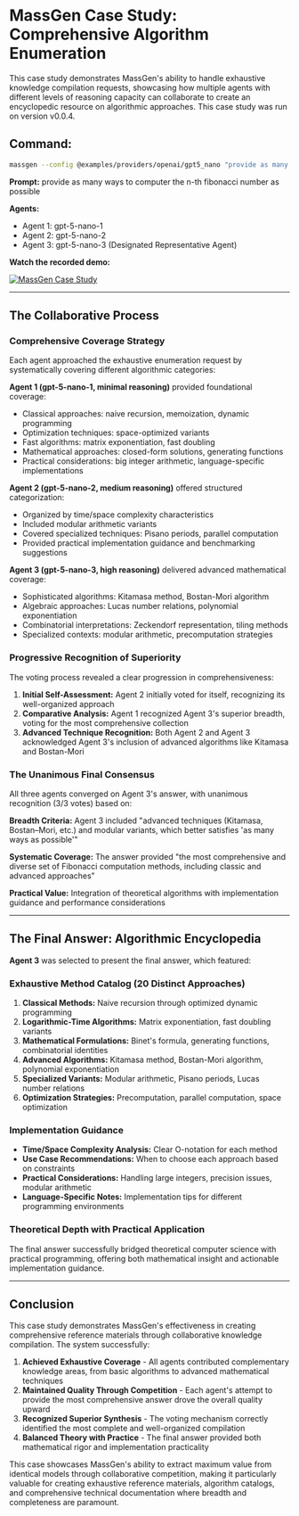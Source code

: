 # MassGen Case Study: Comprehensive Algorithm Enumeration

This case study demonstrates MassGen's ability to handle exhaustive knowledge compilation requests, showcasing how multiple agents with different levels of reasoning capacity can collaborate to create an encyclopedic resource on algorithmic approaches. This case study was run on version v0.0.4.

## Command:
```bash
massgen --config @examples/providers/openai/gpt5_nano "provide as many ways to computer the n-th fibonacci number as possible"
```

**Prompt:** provide as many ways to computer the n-th fibonacci number as possible

**Agents:**
* Agent 1: gpt-5-nano-1
* Agent 2: gpt-5-nano-2
* Agent 3: gpt-5-nano-3 (Designated Representative Agent)

**Watch the recorded demo:**

[![MassGen Case Study](https://img.youtube.com/vi/VSPzFFvET6w/0.jpg)](https://www.youtube.com/watch?v=VSPzFFvET6w)

---

## The Collaborative Process

### Comprehensive Coverage Strategy
Each agent approached the exhaustive enumeration request by systematically covering different algorithmic categories:

**Agent 1 (gpt-5-nano-1, minimal reasoning)** provided foundational coverage:
- Classical approaches: naive recursion, memoization, dynamic programming
- Optimization techniques: space-optimized variants
- Fast algorithms: matrix exponentiation, fast doubling
- Mathematical approaches: closed-form solutions, generating functions
- Practical considerations: big integer arithmetic, language-specific implementations

**Agent 2 (gpt-5-nano-2, medium reasoning)** offered structured categorization:
- Organized by time/space complexity characteristics
- Included modular arithmetic variants
- Covered specialized techniques: Pisano periods, parallel computation
- Provided practical implementation guidance and benchmarking suggestions

**Agent 3 (gpt-5-nano-3, high reasoning)** delivered advanced mathematical coverage:
- Sophisticated algorithms: Kitamasa method, Bostan-Mori algorithm
- Algebraic approaches: Lucas number relations, polynomial exponentiation
- Combinatorial interpretations: Zeckendorf representation, tiling methods
- Specialized contexts: modular arithmetic, precomputation strategies

### Progressive Recognition of Superiority
The voting process revealed a clear progression in comprehensiveness:

1. **Initial Self-Assessment:** Agent 2 initially voted for itself, recognizing its well-organized approach
2. **Comparative Analysis:** Agent 1 recognized Agent 3's superior breadth, voting for the most comprehensive collection
3. **Advanced Technique Recognition:** Both Agent 2 and Agent 3 acknowledged Agent 3's inclusion of advanced algorithms like Kitamasa and Bostan-Mori

### The Unanimous Final Consensus
All three agents converged on Agent 3's answer, with unanimous recognition (3/3 votes) based on:

**Breadth Criteria:** Agent 3 included "advanced techniques (Kitamasa, Bostan–Mori, etc.) and modular variants, which better satisfies 'as many ways as possible'"

**Systematic Coverage:** The answer provided "the most comprehensive and diverse set of Fibonacci computation methods, including classic and advanced approaches"

**Practical Value:** Integration of theoretical algorithms with implementation guidance and performance considerations

---

## The Final Answer: Algorithmic Encyclopedia

**Agent 3** was selected to present the final answer, which featured:

### Exhaustive Method Catalog (20 Distinct Approaches)
1. **Classical Methods:** Naive recursion through optimized dynamic programming
2. **Logarithmic-Time Algorithms:** Matrix exponentiation, fast doubling variants
3. **Mathematical Formulations:** Binet's formula, generating functions, combinatorial identities
4. **Advanced Algorithms:** Kitamasa method, Bostan-Mori algorithm, polynomial exponentiation
5. **Specialized Variants:** Modular arithmetic, Pisano periods, Lucas number relations
6. **Optimization Strategies:** Precomputation, parallel computation, space optimization

### Implementation Guidance
- **Time/Space Complexity Analysis:** Clear O-notation for each method
- **Use Case Recommendations:** When to choose each approach based on constraints
- **Practical Considerations:** Handling large integers, precision issues, modular arithmetic
- **Language-Specific Notes:** Implementation tips for different programming environments

### Theoretical Depth with Practical Application
The final answer successfully bridged theoretical computer science with practical programming, offering both mathematical insight and actionable implementation guidance.

---

## Conclusion

This case study demonstrates MassGen's effectiveness in creating comprehensive reference materials through collaborative knowledge compilation. The system successfully:

1. **Achieved Exhaustive Coverage** - All agents contributed complementary knowledge areas, from basic algorithms to advanced mathematical techniques
2. **Maintained Quality Through Competition** - Each agent's attempt to provide the most comprehensive answer drove the overall quality upward
3. **Recognized Superior Synthesis** - The voting mechanism correctly identified the most complete and well-organized compilation
4. **Balanced Theory with Practice** - The final answer provided both mathematical rigor and implementation practicality

This case showcases MassGen's ability to extract maximum value from identical models through collaborative competition, making it particularly valuable for creating exhaustive reference materials, algorithm catalogs, and comprehensive technical documentation where breadth and completeness are paramount.

